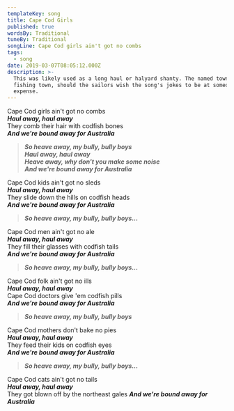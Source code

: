 ```yaml
---
templateKey: song
title: Cape Cod Girls
published: true
wordsBy: Traditional
tuneBy: Traditional
songLine: Cape Cod girls ain't got no combs
tags:
  - song
date: 2019-03-07T08:05:12.000Z
description: >-
  This was likely used as a long haul or halyard shanty. The named town could be substituted for the name of another
  fishing town, should the sailors wish the song's jokes to be at someone else's
  expense.
---
```

Cape Cod girls ain't got no combs\
***Haul away, haul away***\
They comb their hair with codfish bones\
***And we're bound away for Australia***

> ***So heave away, my bully, bully boys***\
> ***Haul away, haul away***\
> ***Heave away, why don't you make some noise***\
> ***And we're bound away for Australia***

Cape Cod kids ain't got no sleds\
***Haul away, haul away***\
They slide down the hills on codfish heads\
***And we're bound away for Australia***

> ***So heave away, my bully, bully boys...***

Cape Cod men ain't got no ale\
***Haul away, haul away***\
They fill their glasses with codfish tails\
***And we're bound away for Australia***

> ***So heave away, my bully, bully boys...***

Cape Cod folk ain't got no ills\
***Haul away, haul away***\
Cape Cod doctors give 'em codfish pills\
***And we're bound away for Australia***

> ***So heave away, my bully, bully boys***

Cape Cod mothers don't bake no pies\
***Haul away, haul away***\
They feed their kids on codfish eyes\
***And we're bound away for Australia***

> ***So heave away, my bully, bully boys...***

Cape Cod cats ain't got no tails\
***Haul away, haul away***\
They got blown off by the northeast gales
***And we're bound away for Australia***
